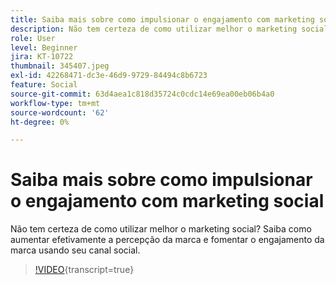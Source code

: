 ```yaml
---
title: Saiba mais sobre como impulsionar o engajamento com marketing social
description: Não tem certeza de como utilizar melhor o marketing social? Saiba como aumentar efetivamente a percepção da marca e fomentar o engajamento da marca usando seu canal social.
role: User
level: Beginner
jira: KT-10722
thumbnail: 345407.jpeg
exl-id: 42268471-dc3e-46d9-9729-84494c8b6723
feature: Social
source-git-commit: 63d4aea1c818d35724c0cdc14e69ea00eb06b4a0
workflow-type: tm+mt
source-wordcount: '62'
ht-degree: 0%

---
```


# Saiba mais sobre como impulsionar o engajamento com marketing social

Não tem certeza de como utilizar melhor o marketing social? Saiba como aumentar efetivamente a percepção da marca e fomentar o engajamento da marca usando seu canal social.

>[!VIDEO](https://video.tv.adobe.com/v/345407/?quality=12&learn=on){transcript=true}
